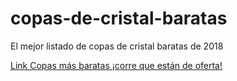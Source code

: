 # copas-de-cristal-baratas
El mejor listado de copas de cristal baratas de 2018

[Link Copas más baratas ¡corre que están de oferta!](https://copasde.com/copas-de-cristal)
